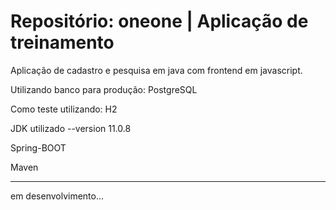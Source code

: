 # Repositório: oneone | Aplicação de treinamento

Aplicação de cadastro e pesquisa em java com frontend em javascript.

Utilizando banco para produção: PostgreSQL

Como teste utilizando: H2

JDK utilizado --version 11.0.8

Spring-BOOT

Maven

----------------------------------------------------------------------
em desenvolvimento...
